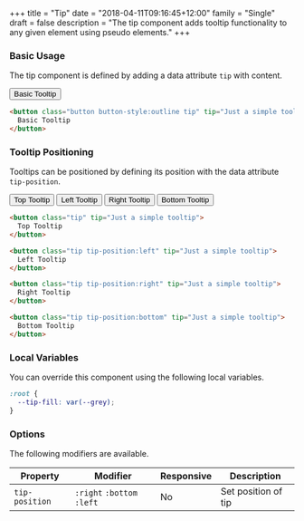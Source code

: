 +++
title = "Tip"
date = "2018-04-11T09:16:45+12:00"
family = "Single"
draft = false
description = "The tip component adds tooltip functionality to any given element using pseudo elements."
+++

### Basic Usage

The tip component is defined by adding a data attribute `tip` with content.

<button class="button button-style:outline tip" tip="Just a simple tooltip">
  Basic Tooltip
</button>

```html
<button class="button button-style:outline tip" tip="Just a simple tooltip">
  Basic Tooltip
</button>
```

### Tooltip Positioning

Tooltips can be positioned by defining its position with the data attribute `tip-position`.

<button class="button button-style:outline tip" tip="Just a simple tooltip">
  Top Tooltip
</button>

<button class="button button-style:outline tip tip-position:left" tip="Just a simple tooltip">
  Left Tooltip
</button>

<button class="button button-style:outline tip tip-position:right" tip="Just a simple tooltip">
  Right Tooltip
</button>

<button class="button button-style:outline tip tip-position:bottom" tip="Just a simple tooltip">
  Bottom Tooltip
</button>

```html
<button class="tip" tip="Just a simple tooltip">
  Top Tooltip
</button>

<button class="tip tip-position:left" tip="Just a simple tooltip">
  Left Tooltip
</button>

<button class="tip tip-position:right" tip="Just a simple tooltip">
  Right Tooltip
</button>

<button class="tip tip-position:bottom" tip="Just a simple tooltip">
  Bottom Tooltip
</button>
```

### Local Variables

You can override this component using the following local variables.

```css
:root {
  --tip-fill: var(--grey);
}
```

### Options

The following modifiers are available.

<table class="table width:100% table:pile table@sm:unpile">
  <thead>
    <tr>
      <th>
        Property
      </th>
      <th>
        Modifier
      </th>
      <th>
        Responsive
      </th>
      <th>
        Description
      </th>
    </tr>
  </thead>
  <tr>
    <td data-label="Properties">
      <code>tip-position</code>
    </td>
    <td data-label="Attributes">
      <code>:right</code> <code>:bottom</code> <code>:left</code>
    </td>
    <td data-label="Responsive">
      No
    </td>
    <td>
      Set position of tip
    </td>
  </tr>
</table>
